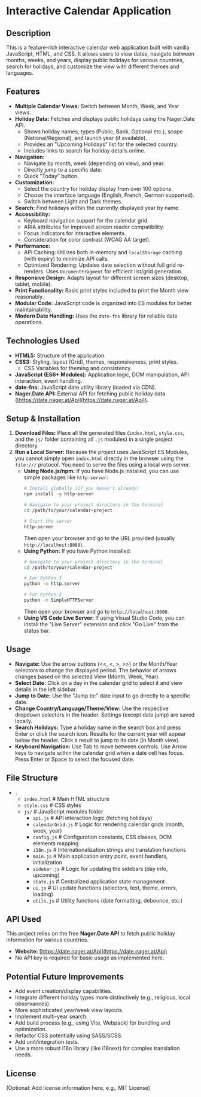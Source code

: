 # Interactive Calendar Application

## Description

This is a feature-rich interactive calendar web application built with vanilla JavaScript, HTML, and CSS. It allows users to view dates, navigate between months, weeks, and years, display public holidays for various countries, search for holidays, and customize the view with different themes and languages.

## Features

* **Multiple Calendar Views:** Switch between Month, Week, and Year views.
* **Holiday Data:** Fetches and displays public holidays using the Nager.Date API.
    * Shows holiday names, types (Public, Bank, Optional etc.), scope (National/Regional), and launch year (if available).
    * Provides an "Upcoming Holidays" list for the selected country.
    * Includes links to search for holiday details online.
* **Navigation:**
    * Navigate by month, week (depending on view), and year.
    * Directly jump to a specific date.
    * Quick "Today" button.
* **Customization:**
    * Select the country for holiday display from over 100 options.
    * Choose the interface language (English, French, German supported).
    * Switch between Light and Dark themes.
* **Search:** Find holidays within the currently displayed year by name.
* **Accessibility:**
    * Keyboard navigation support for the calendar grid.
    * ARIA attributes for improved screen reader compatibility.
    * Focus indicators for interactive elements.
    * Consideration for color contrast (WCAG AA target).
* **Performance:**
    * API Caching: Utilizes both in-memory and `localStorage` caching (with expiry) to minimize API calls.
    * Optimized Rendering: Updates date selection without full grid re-renders. Uses `DocumentFragment` for efficient list/grid generation.
* **Responsive Design:** Adapts layout for different screen sizes (desktop, tablet, mobile).
* **Print Functionality:** Basic print styles included to print the Month view reasonably.
* **Modular Code:** JavaScript code is organized into ES modules for better maintainability.
* **Modern Date Handling:** Uses the `date-fns` library for reliable date operations.

## Technologies Used

* **HTML5:** Structure of the application.
* **CSS3:** Styling, layout (Grid), themes, responsiveness, print styles.
    * CSS Variables for theming and consistency.
* **JavaScript (ES6+ Modules):** Application logic, DOM manipulation, API interaction, event handling.
* **date-fns:** JavaScript date utility library (loaded via CDN).
* **Nager.Date API:** External API for fetching public holiday data ([https://date.nager.at/Api](https://date.nager.at/Api)).

## Setup & Installation

1.  **Download Files:** Place all the generated files (`index.html`, `style.css`, and the `js/` folder containing all `.js` modules) in a single project directory.
2.  **Run a Local Server:** Because the project uses JavaScript ES Modules, you cannot simply open `index.html` directly in the browser using the `file:///` protocol. You need to serve the files using a local web server.
    * **Using Node.js/npm:** If you have Node.js installed, you can use simple packages like `http-server`:
        ```bash
        # Install globally (if you haven't already)
        npm install -g http-server

        # Navigate to your project directory in the terminal
        cd /path/to/your/calendar-project

        # Start the server
        http-server
        ```
        Then open your browser and go to the URL provided (usually `http://localhost:8080`).
    * **Using Python:** If you have Python installed:
        ```bash
        # Navigate to your project directory in the terminal
        cd /path/to/your/calendar-project

        # For Python 3
        python -m http.server

        # For Python 2
        python -m SimpleHTTPServer
        ```
        Then open your browser and go to `http://localhost:8000`.
    * **Using VS Code Live Server:** If using Visual Studio Code, you can install the "Live Server" extension and click "Go Live" from the status bar.

## Usage

* **Navigate:** Use the arrow buttons (<<, <, >, >>) or the Month/Year selectors to change the displayed period. The behavior of arrows changes based on the selected View (Month, Week, Year).
* **Select Date:** Click on a day in the calendar grid to select it and view details in the left sidebar.
* **Jump to Date:** Use the "Jump to:" date input to go directly to a specific date.
* **Change Country/Language/Theme/View:** Use the respective dropdown selectors in the header. Settings (except date jump) are saved locally.
* **Search Holidays:** Type a holiday name in the search box and press Enter or click the search icon. Results for the current year will appear below the header. Click a result to jump to its date (in Month view).
* **Keyboard Navigation:** Use Tab to move between controls. Use Arrow keys to navigate within the calendar grid when a date cell has focus. Press Enter or Space to select the focused date.

## File Structure

* `.`
    * `index.html`        # Main HTML structure
    * `style.css`         # CSS styles
    * `js/`               # JavaScript modules folder
        * `api.js`        # API interaction logic (fetching holidays)
        * `calendarGrid.js` # Logic for rendering calendar grids (month, week, year)
        * `config.js`     # Configuration constants, CSS classes, DOM elements mapping
        * `i18n.js`       # Internationalization strings and translation functions
        * `main.js`       # Main application entry point, event handlers, initialization
        * `sidebar.js`    # Logic for updating the sidebars (day info, upcoming)
        * `state.js`      # Centralized application state management
        * `ui.js`         # UI update functions (selectors, text, theme, errors, loading)
        * `utils.js`      # Utility functions (date formatting, debounce, etc.)


## API Used

This project relies on the free **Nager.Date API** to fetch public holiday information for various countries.

* **Website:** [https://date.nager.at/Api](https://date.nager.at/Api)
* No API key is required for basic usage as implemented here.

## Potential Future Improvements

* Add event creation/display capabilities.
* Integrate different holiday types more distinctively (e.g., religious, local observances).
* More sophisticated year/week view layouts.
* Implement multi-year search.
* Add build process (e.g., using Vite, Webpack) for bundling and optimization.
* Refactor CSS potentially using SASS/SCSS.
* Add unit/integration tests.
* Use a more robust i18n library (like i18next) for complex translation needs.

## License

(Optional: Add license information here, e.g., MIT License)
